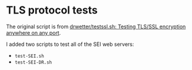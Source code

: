 # TLS protocol tests

The original script is from [drwetter/testssl.sh: Testing TLS/SSL encryption anywhere on any port](https://github.com/drwetter/testssl.sh).

I added two scripts to test all of the SEI web servers:

* `test-SEI.sh`
* `test-SEI-DR.sh`
